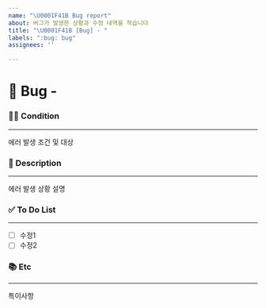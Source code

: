 ```yaml
---
name: "\U0001F41B Bug report"
about: 버그가 발생한 상황과 수정 내역을 적습니다
title: "\U0001F41B [Bug] - "
labels: ":bug: bug"
assignees: ''

---
```


# 🐛 Bug - <!--{ 작업 내용 }-->
<!-- 위 작업내용 주석에 어떤 오류인지 적어주세요-->


### 🕵️‍♀️ Condition

---
<!-- 아래에 버그가 발생한 상황을 적어주세요 -->
에러 발생 조건 및 대상

### 📝 Description

---
<!-- 아래에 버그가 발생한 상황을 적어주세요 -->
에러 발생 상황 설명

### ✅ To Do List 

---
<!-- 아래에 수정 사항을 적어주세요 PR 날릴 때 모두 체크되어야함 -->
- [ ] 수정1
- [ ] 수정2

### 📚 Etc

---
<!-- 작업 중 특이사항이 생기면 적어주세요 -->
특이사항
